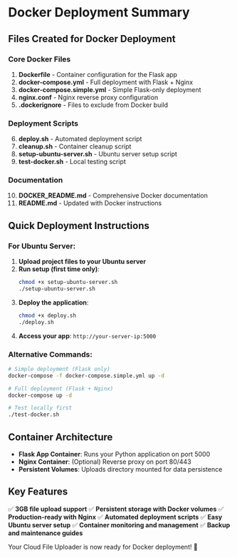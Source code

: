 # Docker Deployment Summary

## Files Created for Docker Deployment

### Core Docker Files
1. **Dockerfile** - Container configuration for the Flask app
2. **docker-compose.yml** - Full deployment with Flask + Nginx
3. **docker-compose.simple.yml** - Simple Flask-only deployment
4. **nginx.conf** - Nginx reverse proxy configuration
5. **.dockerignore** - Files to exclude from Docker build

### Deployment Scripts
6. **deploy.sh** - Automated deployment script
7. **cleanup.sh** - Container cleanup script
8. **setup-ubuntu-server.sh** - Ubuntu server setup script
9. **test-docker.sh** - Local testing script

### Documentation
10. **DOCKER_README.md** - Comprehensive Docker documentation
11. **README.md** - Updated with Docker instructions

## Quick Deployment Instructions

### For Ubuntu Server:

1. **Upload project files to your Ubuntu server**
2. **Run setup (first time only)**:
   ```bash
   chmod +x setup-ubuntu-server.sh
   ./setup-ubuntu-server.sh
   ```
3. **Deploy the application**:
   ```bash
   chmod +x deploy.sh
   ./deploy.sh
   ```
4. **Access your app**: `http://your-server-ip:5000`

### Alternative Commands:

```bash
# Simple deployment (Flask only)
docker-compose -f docker-compose.simple.yml up -d

# Full deployment (Flask + Nginx)
docker-compose up -d

# Test locally first
./test-docker.sh
```

## Container Architecture

- **Flask App Container**: Runs your Python application on port 5000
- **Nginx Container**: (Optional) Reverse proxy on port 80/443
- **Persistent Volumes**: Uploads directory mounted for data persistence

## Key Features

✅ **3GB file upload support**
✅ **Persistent storage with Docker volumes**
✅ **Production-ready with Nginx**
✅ **Automated deployment scripts**
✅ **Easy Ubuntu server setup**
✅ **Container monitoring and management**
✅ **Backup and maintenance guides**

Your Cloud File Uploader is now ready for Docker deployment! 🚀
